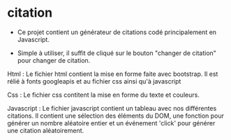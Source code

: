 # citation

- Ce projet contient un générateur de citations codé principalement en Javascript.

- Simple à utiliser, il suffit de cliqué sur le bouton "changer de citation" pour changer de citation.

Html :
Le fichier html contient la mise en forme faite avec bootstrap.
Il est rélié à fonts googleapis et au fichier css ainsi qu'à javascript

Css :
Le fichier css contitent la mise en forme du texte et couleurs.

Javascript : 
Le fichier javascript contient un tableau avec nos différentes citations.
Il contient une sélection des éléments du DOM, une fonction pour générer un nombre aléatoire entier et un événement 'click' pour générer une citation aléatoirement.
